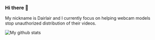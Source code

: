 ### Hi there 👋

My nickname is Dairlair and I currently focus on helping webcam models stop unauthorized distribution of their videos.



![My github stats](https://github-readme-stats.vercel.app/api?username=dairlair&show_icons=true)

<!--
**dairlair/dairlair** is a ✨ _special_ ✨ repository because its `README.md` (this file) appears on your GitHub profile.

Here are some ideas to get you started:

- 🔭 I’m currently working on ...
- 🌱 I’m currently learning ...
- 👯 I’m looking to collaborate on ...
- 🤔 I’m looking for help with ...
- 💬 Ask me about ...
- 📫 How to reach me: ...
- 😄 Pronouns: ...
- ⚡ Fun fact: ...
-->
